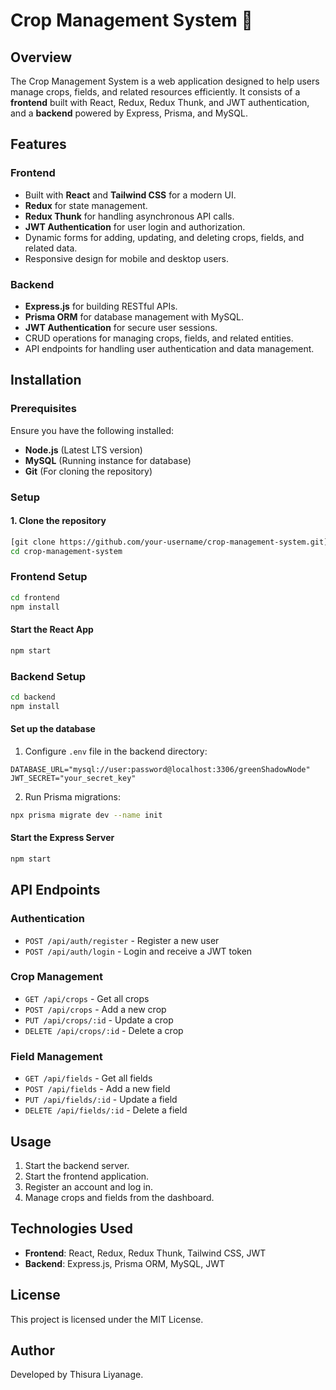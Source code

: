 # Crop Management System 🌵

## Overview
The Crop Management System is a web application designed to help users manage crops, fields, and related resources efficiently. It consists of a **frontend** built with React, Redux, Redux Thunk, and JWT authentication, and a **backend** powered by Express, Prisma, and MySQL.

## Features
### Frontend
- Built with **React** and **Tailwind CSS** for a modern UI.
- **Redux** for state management.
- **Redux Thunk** for handling asynchronous API calls.
- **JWT Authentication** for user login and authorization.
- Dynamic forms for adding, updating, and deleting crops, fields, and related data.
- Responsive design for mobile and desktop users.

### Backend
- **Express.js** for building RESTful APIs.
- **Prisma ORM** for database management with MySQL.
- **JWT Authentication** for secure user sessions.
- CRUD operations for managing crops, fields, and related entities.
- API endpoints for handling user authentication and data management.

## Installation
### Prerequisites
Ensure you have the following installed:
- **Node.js** (Latest LTS version)
- **MySQL** (Running instance for database)
- **Git** (For cloning the repository)

### Setup
#### 1. Clone the repository
```sh
[git clone https://github.com/your-username/crop-management-system.git](https://github.com/Thisura2001/GreenShadow-React.git)
cd crop-management-system
```

### Frontend Setup
```sh
cd frontend
npm install
```
#### Start the React App
```sh
npm start
```

### Backend Setup
```sh
cd backend
npm install
```
#### Set up the database
1. Configure `.env` file in the backend directory:
```env
DATABASE_URL="mysql://user:password@localhost:3306/greenShadowNode"
JWT_SECRET="your_secret_key"
```
2. Run Prisma migrations:
```sh
npx prisma migrate dev --name init
```
#### Start the Express Server
```sh
npm start
```

## API Endpoints
### Authentication
- `POST /api/auth/register` - Register a new user
- `POST /api/auth/login` - Login and receive a JWT token

### Crop Management
- `GET /api/crops` - Get all crops
- `POST /api/crops` - Add a new crop
- `PUT /api/crops/:id` - Update a crop
- `DELETE /api/crops/:id` - Delete a crop

### Field Management
- `GET /api/fields` - Get all fields
- `POST /api/fields` - Add a new field
- `PUT /api/fields/:id` - Update a field
- `DELETE /api/fields/:id` - Delete a field

## Usage
1. Start the backend server.
2. Start the frontend application.
3. Register an account and log in.
4. Manage crops and fields from the dashboard.

## Technologies Used
- **Frontend**: React, Redux, Redux Thunk, Tailwind CSS, JWT
- **Backend**: Express.js, Prisma ORM, MySQL, JWT

## License
This project is licensed under the MIT License.

## Author
Developed by Thisura Liyanage.

